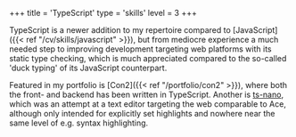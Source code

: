+++
title = 'TypeScript'
type = 'skills'
level = 3
+++

TypeScript is a newer addition to my repertoire compared to [JavaScript]({{< ref "/cv/skills/javascript" >}}), but from mediocre experience a much needed step to improving development targeting web platforms with its static type checking, which is much appreciated compared to the so-called 'duck typing' of its JavaScript counterpart.

Featured in my portfolio is [Con2]({{< ref "/portfolio/con2" >}}), where both the front- and backend has been written in TypeScript. Another is [ts-nano](https://github.com/s1gtrap/ts-nano), which was an attempt at a text editor targeting the web comparable to Ace, although only intended for explicitly set highlights and nowhere near the same level of e.g. syntax highlighting.
